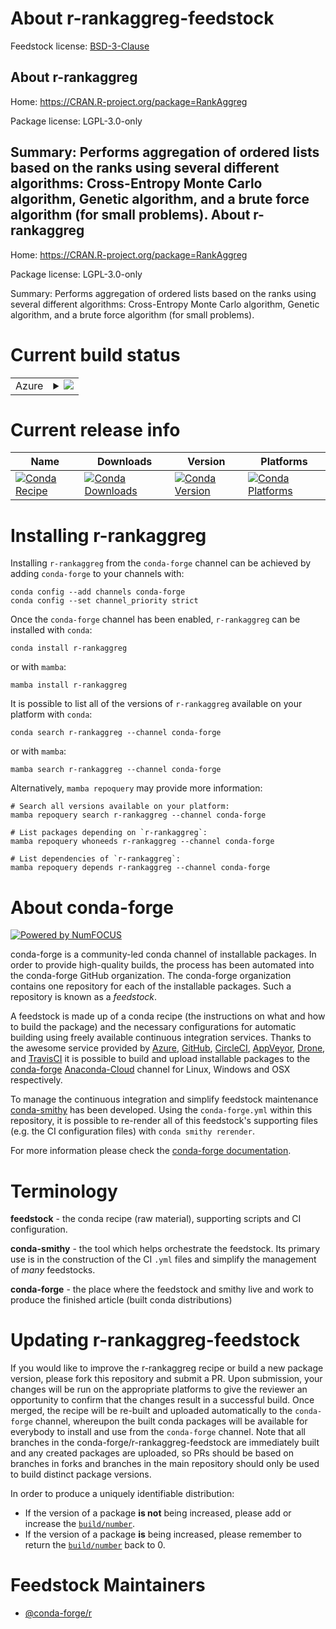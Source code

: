 About r-rankaggreg-feedstock
============================

Feedstock license: [BSD-3-Clause](https://github.com/conda-forge/r-rankaggreg-feedstock/blob/main/LICENSE.txt)

About r-rankaggreg
------------------

Home: https://CRAN.R-project.org/package=RankAggreg

Package license: LGPL-3.0-only

Summary: Performs aggregation of ordered lists based on the ranks using several different algorithms: Cross-Entropy Monte Carlo algorithm, Genetic algorithm, and a brute force algorithm (for small problems).
About r-rankaggreg
------------------

Home: https://CRAN.R-project.org/package=RankAggreg

Package license: LGPL-3.0-only

Summary: Performs aggregation of ordered lists based on the ranks using several different algorithms: Cross-Entropy Monte Carlo algorithm, Genetic algorithm, and a brute force algorithm (for small problems).

Current build status
====================


<table>
    
  <tr>
    <td>Azure</td>
    <td>
      <details>
        <summary>
          <a href="https://dev.azure.com/conda-forge/feedstock-builds/_build/latest?definitionId=17902&branchName=main">
            <img src="https://dev.azure.com/conda-forge/feedstock-builds/_apis/build/status/r-rankaggreg-feedstock?branchName=main">
          </a>
        </summary>
        <table>
          <thead><tr><th>Variant</th><th>Status</th></tr></thead>
          <tbody><tr>
              <td>linux_64_r_base4.2</td>
              <td>
                <a href="https://dev.azure.com/conda-forge/feedstock-builds/_build/latest?definitionId=17902&branchName=main">
                  <img src="https://dev.azure.com/conda-forge/feedstock-builds/_apis/build/status/r-rankaggreg-feedstock?branchName=main&jobName=linux&configuration=linux%20linux_64_r_base4.2" alt="variant">
                </a>
              </td>
            </tr><tr>
              <td>linux_64_r_base4.3</td>
              <td>
                <a href="https://dev.azure.com/conda-forge/feedstock-builds/_build/latest?definitionId=17902&branchName=main">
                  <img src="https://dev.azure.com/conda-forge/feedstock-builds/_apis/build/status/r-rankaggreg-feedstock?branchName=main&jobName=linux&configuration=linux%20linux_64_r_base4.3" alt="variant">
                </a>
              </td>
            </tr><tr>
              <td>osx_64_r_base4.2</td>
              <td>
                <a href="https://dev.azure.com/conda-forge/feedstock-builds/_build/latest?definitionId=17902&branchName=main">
                  <img src="https://dev.azure.com/conda-forge/feedstock-builds/_apis/build/status/r-rankaggreg-feedstock?branchName=main&jobName=osx&configuration=osx%20osx_64_r_base4.2" alt="variant">
                </a>
              </td>
            </tr><tr>
              <td>osx_64_r_base4.3</td>
              <td>
                <a href="https://dev.azure.com/conda-forge/feedstock-builds/_build/latest?definitionId=17902&branchName=main">
                  <img src="https://dev.azure.com/conda-forge/feedstock-builds/_apis/build/status/r-rankaggreg-feedstock?branchName=main&jobName=osx&configuration=osx%20osx_64_r_base4.3" alt="variant">
                </a>
              </td>
            </tr><tr>
              <td>win_64</td>
              <td>
                <a href="https://dev.azure.com/conda-forge/feedstock-builds/_build/latest?definitionId=17902&branchName=main">
                  <img src="https://dev.azure.com/conda-forge/feedstock-builds/_apis/build/status/r-rankaggreg-feedstock?branchName=main&jobName=win&configuration=win%20win_64_" alt="variant">
                </a>
              </td>
            </tr>
          </tbody>
        </table>
      </details>
    </td>
  </tr>
</table>

Current release info
====================

| Name | Downloads | Version | Platforms |
| --- | --- | --- | --- |
| [![Conda Recipe](https://img.shields.io/badge/recipe-r--rankaggreg-green.svg)](https://anaconda.org/conda-forge/r-rankaggreg) | [![Conda Downloads](https://img.shields.io/conda/dn/conda-forge/r-rankaggreg.svg)](https://anaconda.org/conda-forge/r-rankaggreg) | [![Conda Version](https://img.shields.io/conda/vn/conda-forge/r-rankaggreg.svg)](https://anaconda.org/conda-forge/r-rankaggreg) | [![Conda Platforms](https://img.shields.io/conda/pn/conda-forge/r-rankaggreg.svg)](https://anaconda.org/conda-forge/r-rankaggreg) |

Installing r-rankaggreg
=======================

Installing `r-rankaggreg` from the `conda-forge` channel can be achieved by adding `conda-forge` to your channels with:

```
conda config --add channels conda-forge
conda config --set channel_priority strict
```

Once the `conda-forge` channel has been enabled, `r-rankaggreg` can be installed with `conda`:

```
conda install r-rankaggreg
```

or with `mamba`:

```
mamba install r-rankaggreg
```

It is possible to list all of the versions of `r-rankaggreg` available on your platform with `conda`:

```
conda search r-rankaggreg --channel conda-forge
```

or with `mamba`:

```
mamba search r-rankaggreg --channel conda-forge
```

Alternatively, `mamba repoquery` may provide more information:

```
# Search all versions available on your platform:
mamba repoquery search r-rankaggreg --channel conda-forge

# List packages depending on `r-rankaggreg`:
mamba repoquery whoneeds r-rankaggreg --channel conda-forge

# List dependencies of `r-rankaggreg`:
mamba repoquery depends r-rankaggreg --channel conda-forge
```


About conda-forge
=================

[![Powered by
NumFOCUS](https://img.shields.io/badge/powered%20by-NumFOCUS-orange.svg?style=flat&colorA=E1523D&colorB=007D8A)](https://numfocus.org)

conda-forge is a community-led conda channel of installable packages.
In order to provide high-quality builds, the process has been automated into the
conda-forge GitHub organization. The conda-forge organization contains one repository
for each of the installable packages. Such a repository is known as a *feedstock*.

A feedstock is made up of a conda recipe (the instructions on what and how to build
the package) and the necessary configurations for automatic building using freely
available continuous integration services. Thanks to the awesome service provided by
[Azure](https://azure.microsoft.com/en-us/services/devops/), [GitHub](https://github.com/),
[CircleCI](https://circleci.com/), [AppVeyor](https://www.appveyor.com/),
[Drone](https://cloud.drone.io/welcome), and [TravisCI](https://travis-ci.com/)
it is possible to build and upload installable packages to the
[conda-forge](https://anaconda.org/conda-forge) [Anaconda-Cloud](https://anaconda.org/)
channel for Linux, Windows and OSX respectively.

To manage the continuous integration and simplify feedstock maintenance
[conda-smithy](https://github.com/conda-forge/conda-smithy) has been developed.
Using the ``conda-forge.yml`` within this repository, it is possible to re-render all of
this feedstock's supporting files (e.g. the CI configuration files) with ``conda smithy rerender``.

For more information please check the [conda-forge documentation](https://conda-forge.org/docs/).

Terminology
===========

**feedstock** - the conda recipe (raw material), supporting scripts and CI configuration.

**conda-smithy** - the tool which helps orchestrate the feedstock.
                   Its primary use is in the construction of the CI ``.yml`` files
                   and simplify the management of *many* feedstocks.

**conda-forge** - the place where the feedstock and smithy live and work to
                  produce the finished article (built conda distributions)


Updating r-rankaggreg-feedstock
===============================

If you would like to improve the r-rankaggreg recipe or build a new
package version, please fork this repository and submit a PR. Upon submission,
your changes will be run on the appropriate platforms to give the reviewer an
opportunity to confirm that the changes result in a successful build. Once
merged, the recipe will be re-built and uploaded automatically to the
`conda-forge` channel, whereupon the built conda packages will be available for
everybody to install and use from the `conda-forge` channel.
Note that all branches in the conda-forge/r-rankaggreg-feedstock are
immediately built and any created packages are uploaded, so PRs should be based
on branches in forks and branches in the main repository should only be used to
build distinct package versions.

In order to produce a uniquely identifiable distribution:
 * If the version of a package **is not** being increased, please add or increase
   the [``build/number``](https://docs.conda.io/projects/conda-build/en/latest/resources/define-metadata.html#build-number-and-string).
 * If the version of a package **is** being increased, please remember to return
   the [``build/number``](https://docs.conda.io/projects/conda-build/en/latest/resources/define-metadata.html#build-number-and-string)
   back to 0.

Feedstock Maintainers
=====================

* [@conda-forge/r](https://github.com/conda-forge/r/)

